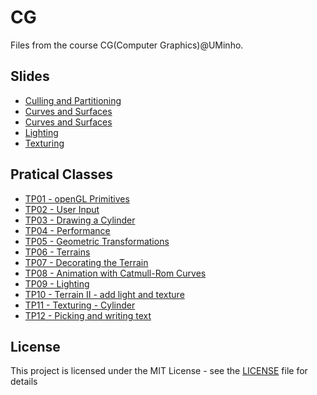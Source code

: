 # CG

Files from the course CG(Computer Graphics)@UMinho.

## Slides
* [Culling and Partitioning](slides/culling.pdf)
* [Curves and Surfaces](slides/bezier.pdf)
* [Curves and Surfaces](slides/curvas_e_superficies.pdf)
* [Lighting](slides/iluminacao.pdf)
* [Texturing](slides/texturas.pdf)

## Pratical Classes
* [TP01 - openGL Primitives](TP01)
* [TP02 - User Input](TP02)
* [TP03 - Drawing a Cylinder](TP03)
* [TP04 - Performance](TP04)
* [TP05 - Geometric Transformations](TP05)
* [TP06 - Terrains](TP06)
* [TP07 - Decorating the Terrain](TP07)
* [TP08 - Animation with Catmull-Rom Curves](TP08)
* [TP09 - Lighting](TP09)
* [TP10 - Terrain II - add light and texture](TP10)
* [TP11 - Texturing - Cylinder](TP11)
* [TP12 - Picking and writing text](TP12)

## License

This project is licensed under the MIT License - see the [LICENSE](LICENSE) file for details

